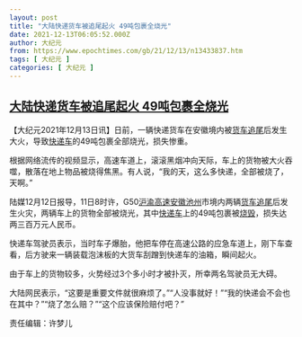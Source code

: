```yaml
---
layout: post
title: "大陆快递货车被追尾起火 49吨包裹全烧光"
date: 2021-12-13T06:05:52.000Z
author: 大纪元
from: https://www.epochtimes.com/gb/21/12/13/n13433837.htm
tags: [ 大纪元 ]
categories: [ 大纪元 ]
---
```

<!--1639375552000-->
[大陆快递货车被追尾起火 49吨包裹全烧光](https://www.epochtimes.com/gb/21/12/13/n13433837.htm)
------

<div>
<p>【大纪元2021年12月13日讯】日前，一辆快递货车在安徽境内被<a href="https://www.epochtimes.com/gb/tag/%E8%B4%A7%E8%BD%A6%E8%BF%BD%E5%B0%BE.html">货车追尾</a>后发生大火，导致<a href="https://www.epochtimes.com/gb/tag/%E5%BF%AB%E9%80%92%E8%BD%A6.html">快递车</a>的49吨包裹全部烧光，损失惨重。</p><p>根据网络流传的视频显示，高速车道上，滚滚黑烟冲向天际，车上的货物被大火吞噬，散落在地上物品被烧得焦黑。有人说，“我的天，这么多快递，全部被烧了，天啊。”</p><p>陆媒12月12日报导，11日8时许，G50<a href="https://www.epochtimes.com/gb/tag/%E6%B2%AA%E6%B8%9D%E9%AB%98%E9%80%9F.html">沪渝高速</a><a href="https://www.epochtimes.com/gb/tag/%E5%AE%89%E5%BE%BD%E6%B1%A0%E5%B7%9E.html">安徽池州</a>市境内两辆<a href="https://www.epochtimes.com/gb/tag/%E8%B4%A7%E8%BD%A6%E8%BF%BD%E5%B0%BE.html">货车追尾</a>后发生火灾，两辆车上的货物全部被烧光，其中<a href="https://www.epochtimes.com/gb/tag/%E5%BF%AB%E9%80%92%E8%BD%A6.html">快递车</a>上的49吨包裹被<a href="https://www.epochtimes.com/gb/tag/%E7%83%A7%E6%AF%81.html">烧毁</a>，损失达两三百万元人民币。</p><p>快递车驾驶员表示，当时车子爆胎，他把车停在高速公路的应急车道上，刚下车查看，后方驶来一辆装载泡沫板的大货车刮蹭到快递车的油箱，瞬间起火。</p><p>由于车上的货物较多，火势经过3个多小时才被扑灭，所幸两名驾驶员无大碍。</p><p>大陆网民表示，“这要是重要文件就很麻烦了。”“人没事就好！”“我的快递会不会也在其中？”“烧了怎么赔？”“这个应该保险赔付吧？”</p><p>责任编辑：许梦儿</p>
</div>
